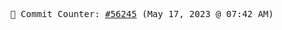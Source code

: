 <p align="center">
    <samp>
        📮 Commit Counter: <a href="https://github.com/Javascript-void0/Javascript-void0/commits/main">#56245</a> (May 17, 2023 @ 07:42 AM)
    </samp>
</p>